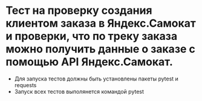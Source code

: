﻿# Тест на проверку создания клиентом заказа в Яндекс.Самокат и проверки, что по треку заказа можно получить данные о заказе с помощью API Яндекс.Самокат.
- Для запуска тестов должны быть установлены пакеты pytest и requests
- Запуск всех тестов выполянется командой pytest